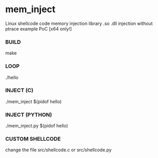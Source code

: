 # mem_inject
Linux shellcode code memory injection library .so .dll injection without ptrace example PoC [x64 only!]



### BUILD
make



### LOOP
./hello

### INJECT (C)
./mem_inject $(pidof hello)

### INJECT (PYTHON)
./mem_inject.py $(pidof hello)



### CUSTOM SHELLCODE
change the file src/shellcode.c or src/shellcode.py
